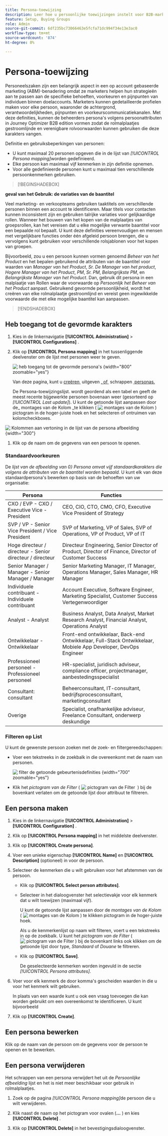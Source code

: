 ```yaml
---
title: Persona-toewijzing
description: Leer hoe u persoonlijke toewijzingen instelt voor B2B-marketing. Wijs persoonattributen in Journey Optimizer B2B edition toe om rolmalplaatjes tot stand te brengen en het kopen groepgericht te optimaliseren.
feature: Setup, Buying Groups
role: Admin
source-git-commit: 6df235bc73066463e5fcfa71dc994f34e13e3ac0
workflow-type: tm+mt
source-wordcount: '874'
ht-degree: 0%

---
```


# Persona-toewijzing

Personeelszaken zijn een belangrijk aspect in een op account gebaseerde marketing (ABM)-benadering omdat ze marketers helpen hun strategieën aan te passen aan de specifieke behoeften, voorkeuren en pijnpunten van individuen binnen doelaccounts. Marketers kunnen gedetailleerde profielen maken voor elke persoon, waaronder de achtergrond, verantwoordelijkheden, pijnpunten en voorkeurscommunicatiekanalen. Met deze definities, kunnen de beheerders persona&#39;s volgens persoonattributen in Journey Optimizer B2B edition vormen zodat de rolmalplaatjes gestroomlijnde en verenigbare rolvoorwaarden kunnen gebruiken die deze karakters vangen.

<!-- Currently there is no insight into what persona goes into what role. With buying group agent, when asked questions about, what should be the size of the buying group, what persona should be in that buying group, what role do they play, etc, then agent will analyze all the data, (opportunity data, engagement data, sales conversation, etc) and informs the user that the buying group needs 7 persona, e.g.CMO, VP of marketing, marketing leader, Marketing ops, etc. 

Then based on what agent informed, users can create a template with those personas. -->
Definitie en gebruiksbeperkingen van personen:

* U kunt maximaal 20 personen opgeven die in de lijst van _[!UICONTROL Persona mapping]_&#x200B;worden gedefinieerd.
* Elke persoon kan maximaal vijf kenmerken in zijn definitie opnemen.
* Voor alle gedefinieerde personen kunt u maximaal tien verschillende persoonkenmerken gebruiken.

>[!BEGINSHADEBOX]

**geval van het Gebruik: de variaties van de baantitel**

Veel marketing- en verkoopteams gebruiken taaktitels om verschillende personen binnen een account te identificeren. Maar titels voor contacten kunnen inconsistent zijn en gebruiken talrijke variaties voor gelijkaardige rollen. Wanneer het bouwen van het kopen van de malplaatjes van groepsrollen, kan het vereisen dat u elke mogelijke verwante baantitel voor een bepaalde rol bepaalt. U kunt deze definities vereenvoudigen en mensen met vergelijkbare functies onder één afgeleid persoon brengen, die u vervolgens kunt gebruiken voor verschillende rolsjablonen voor het kopen van groepen.

Bijvoorbeeld, zou u een persoon kunnen vormen genoemd _Beheer van het Product_ en het bepalen gebruikend de attributen van de baantitel voor waarden van _Manager van het Product_, _Sr. De Manager van het product_, _Hogere Manager van het Product_, _PM_, _Sr. PM_, _Belangrijkste PM_, en _Belangrijkste Manager van het Product_. Dan, gebruik dit persona in een malplaatje van Rollen waar de voorwaarde op _Persoonlijk het Beheer van het Product_ aanpast. Gebruikend gevormde persoonlijkheid, wordt het creëren van elke rolmalplaatje gestroomlijnd en vereist geen ingewikkelde voorwaarde die met elke mogelijke baantitel kan aanpassen.

>[!ENDSHADEBOX]

## Heb toegang tot de gevormde karakters

1. Kies in de linkernavigatie **[!UICONTROL Administration]** > **[!UICONTROL Configurations]** .

1. Klik op **[!UICONTROL Persona mapping]** in het tussenliggende deelvenster om de lijst met personen weer te geven.

   ![&#x200B; heb toegang tot de gevormde persona&#39;s &#x200B;](./assets/configuration-engagement-scoring-list.png){width="800" zoomable="yes"}

   Van deze pagina, kunt u [&#x200B; creëren &#x200B;](#create-an-engagement-score-model) uitgeven [, of &#x200B;](#change-the-engagement-weighting-settings) schrappen [&#x200B; personas.](#delete-a-persona)

   De Persona-toewijzingslijst. wordt geordend als een tabel en geeft de meest recente bijgewerkte personen bovenaan weer (gesorteerd op _[!UICONTROL Last update]_). U kunt de getoonde lijst aanpassen door de_ montages van de Kolom _te klikken ( ![&#x200B; montages van de Kolom &#x200B;](../assets/do-not-localize/icon-column-settings.svg)) pictogram in de hoger-juiste hoek en het selecteren of ontruimen van kolomcheckboxes.

![&#x200B; Kolommen aan vertoning in de lijst van de persona afbeelding &#x200B;](./assets/configuration-engagement-scoring-list-columns.png){width="300"}

1. Klik op de naam om de gegevens van een persoon te openen.

### Standaardvoorkeuren

De _lijst van de afbeelding van 0&rbrace; Persona omvat vijf standaardkarakters die volgens de attributen van de baantitel worden bepaald._ U kunt elk van deze standaardpersona&#39;s bewerken op basis van de behoeften van uw organisatie:

| Persona | Functies |
| ------- | ---------- |
| CXO / EVP - CXO / Executive Vice - President | CEO, CIO, CTO, CMO, CFO, Executive Vice President of Strategy |
| SVP / VP - Senior Vice President / Vice President | SVP of Marketing, VP of Sales, SVP of Operations, VP of Product, VP of IT |
| Hoge directeur / directeur - Senior directeur / directeur | Directeur Engineering, Senior Director of Product, Director of Finance, Director of Customer Success |
| Senior Manager / Manager - Senior Manager / Manager | Senior Marketing Manager, IT Manager, Operations Manager, Sales Manager, HR Manager |
| Individuele contribuant - Individuele contribuant | Account Executive, Software Engineer, Marketing Specialist, Customer Success Vertegenwoordiger |
| Analyst - Analyst | Business Analyst, Data Analyst, Market Research Analyst, Financial Analyst, Operations Analyst |
| Ontwikkelaar - Ontwikkelaar | Front-end ontwikkelaar, Back-end Ontwikkelaar, Full-Stack Ontwikkelaar, Mobiele App Developer, DevOps Engineer |
| Professioneel personeel - Professioneel personeel | HR-specialist, juridisch adviseur, compliance officer, projectmanager, aanbestedingsspecialist |
| Consultant: consultant | Beheerconsultant, IT-consultant, bedrijfsprocesconsultant, marketingconsultant |
| Overige | Specialist, onafhankelijke adviseur, Freelance Consultant, onderwerp deskundige |

### Filteren op List

U kunt de gewenste persoon zoeken met de zoek- en filtergereedschappen:

* Voer een tekstreeks in de zoekbalk in die overeenkomt met de naam van personen.

  ![&#x200B; filter de getoonde gebeurtenisdefinities &#x200B;](./assets/configuration-events-defs-list-filtered.png){width="700" zoomable="yes"}

* Klik het _pictogram van de Filter_ ( ![&#x200B; pictogram van de Filter &#x200B;](../assets/do-not-localize/icon-filter.svg) ) bij de bovenkant verlaten om de getoonde lijst door attribuut te filtreren.

## Een persona maken

1. Kies in de linkernavigatie **[!UICONTROL Administration]** > **[!UICONTROL Configuration]** .

1. Klik op **[!UICONTROL Persona mapping]** in het middelste deelvenster.

1. Klik op **[!UICONTROL Create persona]**.

1. Voer een unieke eigenschap **[!UICONTROL Name]** en **[!UICONTROL Description]** (optioneel) in voor de persoon.

1. Selecteer de kenmerken die u wilt gebruiken voor het afstemmen van de persoon.

   * Klik op **[!UICONTROL Select person attributes]**.

   * Selecteer in het dialoogvenster het selectievakje voor elk kenmerk dat u wilt toewijzen (maximaal vijf).

     U kunt de getoonde lijst aanpassen door de _montages van de Kolom_ ( ![&#x200B; montages van de Kolom &#x200B;](../assets/do-not-localize/icon-column-settings.svg)) te klikken pictogram in de hoger-juiste hoek.

     Als u de kenmerkenlijst op naam wilt filteren, voert u een tekstreeks in op de zoekbalk. U kunt het _pictogram van de Filter_ ( ![&#x200B; pictogram van de Filter &#x200B;](../assets/do-not-localize/icon-filter.svg)) bij de bovenkant links ook klikken om de getoonde lijst door type, _Standaard_ of _Douane_ te filtreren.

   * Klik op **[!UICONTROL Save]**.

     De geselecteerde kenmerken worden ingevuld in de sectie _[!UICONTROL Persona attributes]_.

1. Voer voor elk kenmerk de door komma&#39;s gescheiden waarden in die u voor het kenmerk wilt gebruiken.

   In plaats van een waarde kunt u ook een vraag toevoegen die kan worden gebruikt om een overeenkomst te identificeren. U kunt bijvoorbeeld

1. Klik op **[!UICONTROL Create]**.

## Een persona bewerken

Klik op de naam van de persoon om de gegevens voor de persoon te openen en te bewerken.

## Een persona verwijderen

Het schrappen van een persona verwijdert het uit de _Persoonlijke afbeelding_ lijst en het is niet meer beschikbaar voor gebruik in rolmalplaatjes.

1. Zoek op de pagina _[!UICONTROL Persona mapping]_&#x200B;de persoon die u wilt verwijderen.

1. Klik naast de naam op het pictogram voor ovalen (**...** ) en kies **[!UICONTROL Delete]** .

1. Klik op **[!UICONTROL Delete]** in het bevestigingsdialoogvenster.
